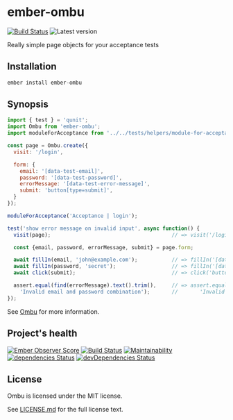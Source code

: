 # ember-ombu
[![Build Status](https://travis-ci.org/san650/ember-ombu.svg?branch=master)](https://travis-ci.org/san650/ember-ombu)
![Latest version](https://img.shields.io/npm/v/ember-ombu.svg)

Really simple page objects for your acceptance tests

## Installation

```js
ember install ember-ombu
```

## Synopsis

```js
import { test } = 'qunit';
import Ombu from 'ember-ombu';
import moduleForAcceptance from '../../tests/helpers/module-for-acceptance';

const page = Ombu.create({
  visit: '/login',

  form: {
    email: '[data-test-email]',
    password: '[data-test-password]',
    errorMessage: '[data-test-error-message]',
    submit: 'button[type=submit]',
  }
});

moduleForAcceptance('Acceptance | login');

test('show error message on invalid input', async function() {
  visit(page);                                       // => visit('/login');

  const {email, password, errorMessage, submit} = page.form;

  await fillIn(email, 'john@example.com');           // => fillIn('[data-test-email]', 'john@example.com')
  await fillIn(password, 'secret');                  // => fillIn('[data-test-email]', 'john@example.com')
  await click(submit);                               // => click('button[type=submit]');

  assert.equal(find(errorMessage).text().trim(),     // => assert.equal(find('[data-test-error-message]').text().trim(),
    'Invalid email and password combination');       //       'Invalid email and password combination');
});
```

See [Ombu](https://github.com/san650/ombu) for more information.

## Project's health

[![Ember Observer Score](https://emberobserver.com/badges/ember-ombu.svg)](https://emberobserver.com/addons/ember-ombu)
[![Build Status](https://travis-ci.org/san650/ember-ombu.svg?branch=master)](https://travis-ci.org/san650/ember-ombu)
[![Maintainability](https://api.codeclimate.com/v1/badges/525ca3e2404154f50596/maintainability)](https://codeclimate.com/github/san650/ember-ombu/maintainability)
[![dependencies Status](https://david-dm.org/san650/ember-ombu/status.svg)](https://david-dm.org/san650/ember-ombu)
[![devDependencies Status](https://david-dm.org/san650/ember-ombu/dev-status.svg)](https://david-dm.org/san650/ember-ombu?type=dev)

## License

Ombu is licensed under the MIT license.

See [LICENSE.md](./LICENSE.md) for the full license text.

